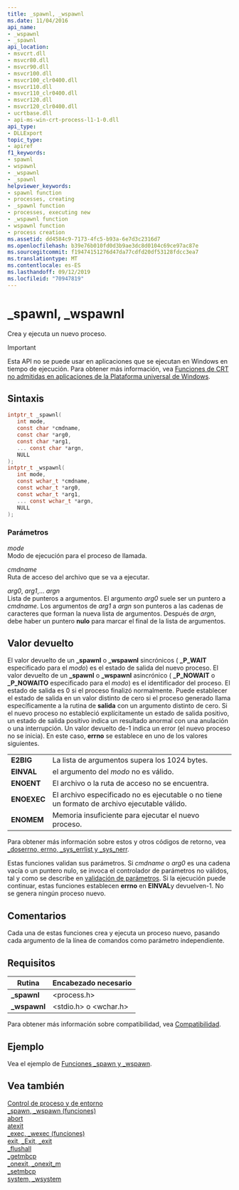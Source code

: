 ```yaml
---
title: _spawnl, _wspawnl
ms.date: 11/04/2016
api_name:
- _wspawnl
- _spawnl
api_location:
- msvcrt.dll
- msvcr80.dll
- msvcr90.dll
- msvcr100.dll
- msvcr100_clr0400.dll
- msvcr110.dll
- msvcr110_clr0400.dll
- msvcr120.dll
- msvcr120_clr0400.dll
- ucrtbase.dll
- api-ms-win-crt-process-l1-1-0.dll
api_type:
- DLLExport
topic_type:
- apiref
f1_keywords:
- spawnl
- wspawnl
- _wspawnl
- _spawnl
helpviewer_keywords:
- spawnl function
- processes, creating
- _spawnl function
- processes, executing new
- _wspawnl function
- wspawnl function
- process creation
ms.assetid: dd4584c9-7173-4fc5-b93a-6e7d3c2316d7
ms.openlocfilehash: b39e76b010fd0d3b9ae3dc8d0104c69ce97ac87e
ms.sourcegitcommit: f19474151276d47da77cdfd20df53128fdcc3ea7
ms.translationtype: MT
ms.contentlocale: es-ES
ms.lasthandoff: 09/12/2019
ms.locfileid: "70947819"
---
```

# <a name="_spawnl-_wspawnl"></a>_spawnl, _wspawnl

Crea y ejecuta un nuevo proceso.

> [!IMPORTANT]
> Esta API no se puede usar en aplicaciones que se ejecutan en Windows en tiempo de ejecución. Para obtener más información, vea [Funciones de CRT no admitidas en aplicaciones de la Plataforma universal de Windows](../../cppcx/crt-functions-not-supported-in-universal-windows-platform-apps.md).

## <a name="syntax"></a>Sintaxis

```C
intptr_t _spawnl(
   int mode,
   const char *cmdname,
   const char *arg0,
   const char *arg1,
   ... const char *argn,
   NULL
);
intptr_t _wspawnl(
   int mode,
   const wchar_t *cmdname,
   const wchar_t *arg0,
   const wchar_t *arg1,
   ... const wchar_t *argn,
   NULL
);
```

### <a name="parameters"></a>Parámetros

*mode*<br/>
Modo de ejecución para el proceso de llamada.

*cmdname*<br/>
Ruta de acceso del archivo que se va a ejecutar.

*arg0*, *arg1*,... *argn*<br/>
Lista de punteros a argumentos. El argumento *arg0* suele ser un puntero a *cmdname*. Los argumentos de *arg1* a *argn* son punteros a las cadenas de caracteres que forman la nueva lista de argumentos. Después de *argn*, debe haber un puntero **nulo** para marcar el final de la lista de argumentos.

## <a name="return-value"></a>Valor devuelto

El valor devuelto de un **_spawnl** o **_wspawnl** sincrónicos ( **_P_WAIT** especificado para el *modo*) es el estado de salida del nuevo proceso. El valor devuelto de un **_spawnl** o **_wspawnl** asincrónico ( **_P_NOWAIT** o **_P_NOWAITO** especificado para el *modo*) es el identificador del proceso. El estado de salida es 0 si el proceso finalizó normalmente. Puede establecer el estado de salida en un valor distinto de cero si el proceso generado llama específicamente a la rutina de **salida** con un argumento distinto de cero. Si el nuevo proceso no estableció explícitamente un estado de salida positivo, un estado de salida positivo indica un resultado anormal con una anulación o una interrupción. Un valor devuelto de-1 indica un error (el nuevo proceso no se inicia). En este caso, **errno** se establece en uno de los valores siguientes.

|||
|-|-|
| **E2BIG** | La lista de argumentos supera los 1024 bytes. |
| **EINVAL** | el argumento del *modo* no es válido. |
| **ENOENT** | El archivo o la ruta de acceso no se encuentra. |
| **ENOEXEC** | El archivo especificado no es ejecutable o no tiene un formato de archivo ejecutable válido. |
| **ENOMEM** | Memoria insuficiente para ejecutar el nuevo proceso. |

Para obtener más información sobre estos y otros códigos de retorno, vea [_doserrno, errno, _sys_errlist y _sys_nerr](../../c-runtime-library/errno-doserrno-sys-errlist-and-sys-nerr.md).

Estas funciones validan sus parámetros. Si *cmdname* o *arg0* es una cadena vacía o un puntero nulo, se invoca el controlador de parámetros no válidos, tal y como se describe en [validación de parámetros](../../c-runtime-library/parameter-validation.md). Si la ejecución puede continuar, estas funciones establecen **errno** en **EINVAL**y devuelven-1. No se genera ningún proceso nuevo.

## <a name="remarks"></a>Comentarios

Cada una de estas funciones crea y ejecuta un proceso nuevo, pasando cada argumento de la línea de comandos como parámetro independiente.

## <a name="requirements"></a>Requisitos

|Rutina|Encabezado necesario|
|-------------|---------------------|
|**_spawnl**|\<process.h>|
|**_wspawnl**|\<stdio.h> o \<wchar.h>|

Para obtener más información sobre compatibilidad, vea [Compatibilidad](../../c-runtime-library/compatibility.md).

## <a name="example"></a>Ejemplo

Vea el ejemplo de [Funciones _spawn y _wspawn](../../c-runtime-library/spawn-wspawn-functions.md).

## <a name="see-also"></a>Vea también

[Control de proceso y de entorno](../../c-runtime-library/process-and-environment-control.md)<br/>
[_spawn, _wspawn (funciones)](../../c-runtime-library/spawn-wspawn-functions.md)<br/>
[abort](abort.md)<br/>
[atexit](atexit.md)<br/>
[_exec, _wexec (funciones)](../../c-runtime-library/exec-wexec-functions.md)<br/>
[exit, _Exit, _exit](exit-exit-exit.md)<br/>
[_flushall](flushall.md)<br/>
[_getmbcp](getmbcp.md)<br/>
[_onexit, _onexit_m](onexit-onexit-m.md)<br/>
[_setmbcp](setmbcp.md)<br/>
[system, _wsystem](system-wsystem.md)<br/>
